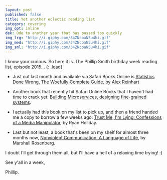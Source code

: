 ```yaml
---
layout: post
published: false
title: Yet another eclectic reading list
category: covering
img_opt: inline
dek: Ode to another year that has passed too quickly
img_lrg: "http://i.giphy.com/34ZNcoaN5u4hi.gif"
img_med: "http://i.giphy.com/34ZNcoaN5u4hi.gif"
img_sml: "http://i.giphy.com/34ZNcoaN5u4hi.gif"
---
```


I know your curious. So here it is. The Phillip Smith birthday week reading list, episode 2015...
{: .lead}

* Just out last month and available via Safari Books Online is [Statistics Done Wrong, The Woefully Complete Guide, by Alex Reinhart](http://www.amazon.com/gp/product/1593276206/ref=as_li_tl?ie=UTF8&camp=1789&creative=390957&creativeASIN=1593276206&linkCode=as2&tag=phillipadsmit-20&linkId=GJ6ELFADF73JHGGE)

* Another book that recently hit Safari Online Books that I haven't had time to crack yet: [Building Microservices, designing fine-grained systems](http://www.amazon.com/gp/product/1491950358/ref=as_li_tl?ie=UTF8&camp=1789&creative=390957&creativeASIN=1491950358&linkCode=as2&tag=phillipadsmit-20&linkId=PXZNYA24Z67MXLVX).

* I actually had this book on my list to pick up, and then a friend handed me a copy to borrow a few weeks ago: [Trust Me, I'm Lying: Confessions of a Media Manipulator](https://www.amazon.com/Trust-Me-Lying-Confessions-Manipulator-ebook/dp/B0074VTHH0/ref=as_sl_pc_ss_til?tag=phillipadsmit-20&linkCode=w01&linkId=CNXDJG3G7RZ372ES&creativeASIN=B0074VTHH0), by Ryan Holiday.

* Last but not least, a book that's been on my shelf for almost three months now, [Nonviolent Communication: A Language of Life](https://www.amazon.com/Nonviolent-Communication-Language-Second-Edition/dp/B00ATXA8BE/ref=as_sl_pc_ss_til?tag=phillipadsmit-20&linkCode=w01&linkId=O7QIPYJPWSVMXVMP&creativeASIN=B00ATXA8BE), by Marshall Rosenberg.

I doubt I'll get through them all, but I'll have a hell of a relaxing time trying! :)

See y'all in a week,

Phillip.
